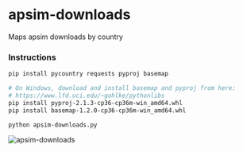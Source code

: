 # apsim-downloads

Maps apsim downloads by country

### Instructions

```sh
pip install pycountry requests pyproj basemap

# On Windows, download and install basemap and pyproj from here:
# https://www.lfd.uci.edu/~gohlke/pythonlibs
pip install pyproj-2.1.3-cp36-cp36m-win_amd64.whl
pip install basemap-1.2.0-cp36-cp36m-win_amd64.whl

python apsim-downloads.py
```

![apsim-downloads](https://user-images.githubusercontent.com/36427516/59405734-d95d1600-8dee-11e9-89e4-8398032243f8.png)
